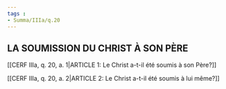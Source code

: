 ```yaml
---
tags : 
- Summa/IIIa/q.20
---
```


## LA SOUMISSION DU CHRIST À SON PÈRE

[[CERF IIIa, q. 20, a. 1|ARTICLE 1: Le Christ a-t-il été soumis à son Père?]]

[[CERF IIIa, q. 20, a. 2|ARTICLE 2: Le Christ a-t-il été soumis à lui même?]]

